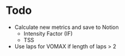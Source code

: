 # Todo

- Calculate new metrics and save to Notion
  - Intensity Factor (IF)
  - TSS
- Use laps for VOMAX if length of laps > 2